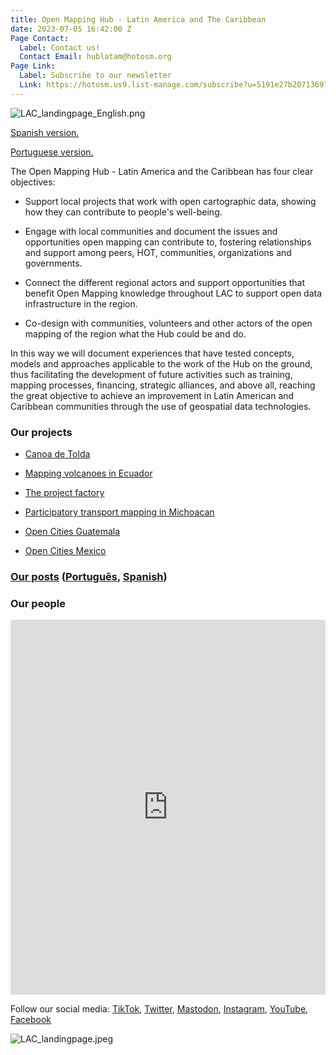 ```yaml
---
title: Open Mapping Hub - Latin America and The Caribbean
date: 2023-07-05 16:42:00 Z
Page Contact:
  Label: Contact us!
  Contact Email: hublatam@hotosm.org
Page Link:
  Label: Subscribe to our newsletter
  Link: https://hotosm.us9.list-manage.com/subscribe?u=5191e27b207136970f2a9ec1b&id=b7275458c5
---
```


![LAC_landingpage_English.png](/uploads/LAC_landingpage_English.png)

[Spanish version.](https://www.hotosm.org/hubs/hub-mapeo-abierto-latam-caribe)

[Portuguese version.](https://www.hotosm.org/hubs/hub-de-mapeamento-aberto-america-latina-e-caribe)

The Open Mapping Hub - Latin America and the Caribbean has four clear objectives:

* Support local projects that work with open cartographic data, showing how they can contribute to people's well-being.

* Engage with local communities and document the issues and opportunities open mapping can contribute to, fostering relationships and support among peers, HOT, communities, organizations and governments.

* Connect the different regional actors and support opportunities that benefit Open Mapping knowledge throughout LAC to support open data infrastructure in the region.

* Co-design with communities, volunteers and other actors of the open mapping of the region what the Hub could be and do.

In this way we will document experiences that have tested concepts, models and approaches applicable to the work of the Hub on the ground, thus facilitating the development of future activities such as training, mapping processes, financing, strategic alliances, and above all, reaching the great objective to achieve an improvement in Latin American and Caribbean communities through the use of geospatial data technologies.

### Our projects

* [Canoa de Tolda](https://www.hotosm.org/projects/canoa-de-tolda/)

* [Mapping volcanoes in Ecuador](https://www.hotosm.org/projects/mapping-volcanoes-in-ecuador/)

* [The project factory](https://www.hotosm.org/projects/the-project-factory/)

* [Participatory transport mapping in Michoacan](https://www.hotosm.org/projects/participatory-transport-mapping-in-zitacuaro-michoacan/)

* [Open Cities Guatemala](https://www.hotosm.org/projects/opencities-guatemala-EN/)

* [Open Cities Mexico](https://www.hotosm.org/projects/open-cities-mexico/)

### **[Our posts](https://www.hotosm.org/projects/publications/)** ([Português](https://www.hotosm.org/projects/publicacoes/), [Spanish](https://www.hotosm.org/projects/publicaciones/))

### Our people

<iframe src="https://uploads.knightlab.com/storymapjs/e120c697c1124821d49174a85168e18d/equipo-alfa-del-hub-de-mapeo-abierto-de-america-latina/index.html" frameborder="0" width="100%" height="600"></iframe>

Follow our social media: [TikTok](https://www.tiktok.com/@mapeoabierto_la?lang=es), [Twitter](https://twitter.com/mapeoabierto_la), [Mastodon](https://mapstodon.space/@mapeoabierto_la), [Instagram](https://www.instagram.com/mapeoabierto_la/), [YouTube](https://www.youtube.com/channel/UCTH6Z_QODJ4NmmBmubS68VA), [Facebook](https://www.facebook.com/Mapeo-abierto-Am%C3%A9rica-Latina-102804808622456/)

![LAC_landingpage.jpeg](/uploads/LAC_landingpage.jpeg)